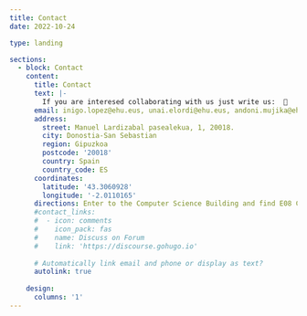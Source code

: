 ```yaml
---
title: Contact
date: 2022-10-24

type: landing

sections:
  - block: Contact
    content:
      title: Contact
      text: |-
        If you are interesed collaborating with us just write us:  📩 
      email: inigo.lopez@ehu.eus, unai.elordi@ehu.eus, andoni.mujika@ehu.eus
      address:
        street: Manuel Lardizabal pasealekua, 1, 20018. 
        city: Donostia-San Sebastian
        region: Gipuzkoa
        postcode: '20018'
        country: Spain 
        country_code: ES
      coordinates:
        latitude: '43.3060928'
        longitude: '-2.0110165'
      directions: Enter to the Computer Science Building and find E08 CLASS
      #contact_links:
      #  - icon: comments
      #    icon_pack: fas
      #    name: Discuss on Forum
      #    link: 'https://discourse.gohugo.io'
    
      # Automatically link email and phone or display as text?
      autolink: true
    
    design:
      columns: '1'
---
```

